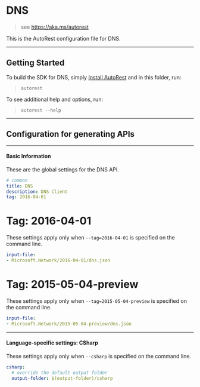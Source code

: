 # DNS
    
> see https://aka.ms/autorest

This is the AutoRest configuration file for DNS.



---
## Getting Started 
To build the SDK for DNS, simply [Install AutoRest](https://aka.ms/autorest/install) and in this folder, run:

> `autorest`

To see additional help and options, run:

> `autorest --help`
---

## Configuration for generating APIs


---
#### Basic Information 
These are the global settings for the DNS API.

``` yaml
# common 
title: DNS
description: DNS Client
tag: 2016-04-01

```


# Tag: 2016-04-01

These settings apply only when `--tag=2016-04-01` is specified on the command line.

``` yaml $(tag) == '2016-04-01'
input-file:
- Microsoft.Network/2016-04-01/dns.json

```
 
# Tag: 2015-05-04-preview

These settings apply only when `--tag=2015-05-04-preview` is specified on the command line.

``` yaml $(tag) == '2015-05-04-preview'
input-file:
- Microsoft.Network/2015-05-04-preview/dns.json

```


---
#### Language-specific settings: CSharp

These settings apply only when `--csharp` is specified on the command line.

``` yaml $(csharp)
csharp:
  # override the default output folder
  output-folder: $(output-folder)/csharp
```

